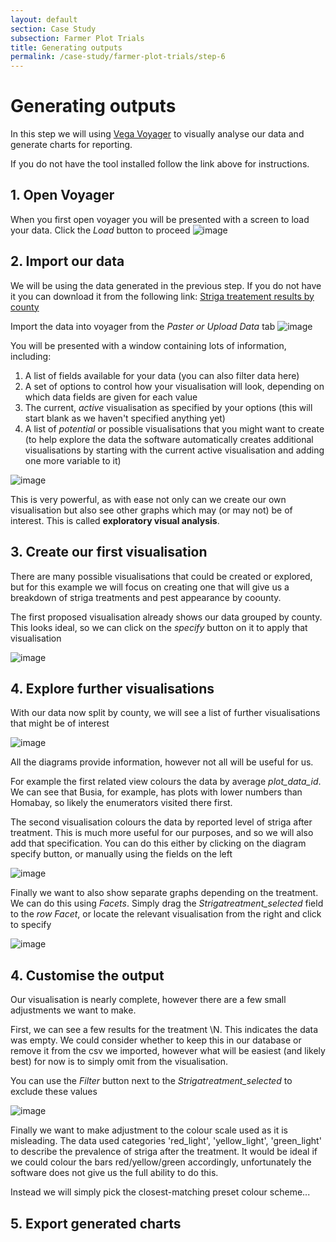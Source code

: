 ```yaml
---
layout: default
section: Case Study
subsection: Farmer Plot Trials
title: Generating outputs
permalink: /case-study/farmer-plot-trials/step-6
---
```


# Generating outputs

In this step we will using [Vega Voyager](/tools/voyager) to visually analyse our data and generate charts for reporting.

If you do not have the tool installed follow the link above for instructions.

## 1. Open Voyager

When you first open voyager you will be presented with a screen to load your data. Click the _Load_ button to proceed
![image](/assets/images/FarmerTrials/voyager-1.png)

## 2. Import our data

We will be using the data generated in the previous step. If you do not have it you can download it from the following link:
<a href="/assets/resources/Striga treatment results by county.csv" target="_blank">
Striga treatement results by county</a>

Import the data into voyager from the _Paster or Upload Data_ tab
![image](/assets/images/FarmerTrials/voyager-2.png)

You will be presented with a window containing lots of information, including:

1. A list of fields available for your data (you can also filter data here)
2. A set of options to control how your visualisation will look, depending on which data fields are given for each value
3. The current, _active_ visualisation as specified by your options (this will start blank as we haven't specified anything yet)
4. A list of _potential_ or possible visualisations that you might want to create (to help explore the data the software automatically creates additional visualisations by starting with the current active visualisation and adding one more variable to it)

![image](/assets/images/FarmerTrials/voyager-3.png)

This is very powerful, as with ease not only can we create our own visualisation but also see other graphs which may (or may not) be of interest. This is called **exploratory visual analysis**.

## 3. Create our first visualisation

There are many possible visualisations that could be created or explored, but for this example we will focus on creating one that will give us a breakdown of striga treatments and pest appearance by coounty.

The first proposed visualisation already shows our data grouped by county. This looks ideal, so we can click on the _specify_ button on it to apply that visualisation

![image](/assets/images/FarmerTrials/voyager-4.png)

## 4. Explore further visualisations

With our data now split by county, we will see a list of further visualisations that might be of interest

![image](/assets/images/FarmerTrials/voyager-5.png)

All the diagrams provide information, however not all will be useful for us.

For example the first related view colours the data by average _plot_data_id_. We can see that Busia, for example, has plots with lower numbers than Homabay, so likely the enumerators visited there first.

The second visualisation colours the data by reported level of striga after treatment. This is much more useful for our purposes, and so we will also add that specification. You can do this either by clicking on the diagram specify button, or manually using the fields on the left

![image](/assets/images/FarmerTrials/voyager-6.png)

Finally we want to also show separate graphs depending on the treatment. We can do this using _Facets_. Simply drag the _Strigatreatment_selected_ field to the _row Facet_, or locate the relevant visualisation from the right and click to specify

![image](/assets/images/FarmerTrials/voyager-7.png)

## 4. Customise the output

Our visualisation is nearly complete, however there are a few small adjustments we want to make.

First, we can see a few results for the treatment \N. This indicates the data was empty. We could consider whether to keep this in our database or remove it from the csv we imported, however what will be easiest (and likely best) for now is to simply omit from the visualisation.

You can use the _Filter_ button next to the _Strigatreatment_selected_ to exclude these values

![image](/assets/images/FarmerTrials/voyager-8.png)

Finally we want to make adjustment to the colour scale used as it is misleading. The data used categories 'red_light', 'yellow_light', 'green_light' to describe the prevalence of striga after the treatment. It would be ideal if we could colour the bars red/yellow/green accordingly, unfortunately the software does not give us the full ability to do this.

Instead we will simply pick the closest-matching preset colour scheme...

## 5. Export generated charts
